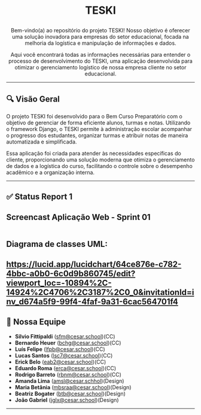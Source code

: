 # <p align="center">TESKI</p>

<p align="center">
  Bem-vindo(a) ao repositório do projeto TESKI! Nosso objetivo é oferecer uma solução inovadora para empresas do setor educacional, focada na melhoria da logística e manipulação de informações e dados.
</p>

<p align="center">
  Aqui você encontrará todas as informações necessárias para entender o processo de desenvolvimento do TESKI, uma aplicação desenvolvida para otimizar o gerenciamento logístico de nossa empresa cliente no setor educacional.
</p>

---

## 🔍 Visão Geral

O projeto TESKI foi desenvolvido para o Bem Curso Preparatório com o objetivo de gerenciar de forma eficiente alunos, turmas e notas. Utilizando o framework Django, o TESKI permite à administração escolar acompanhar o progresso dos estudantes, organizar turmas e atribuir notas de maneira automatizada e simplificada.

Essa aplicação foi criada para atender às necessidades específicas do cliente, proporcionando uma solução moderna que otimiza o gerenciamento de dados e a logística do curso, facilitando o controle sobre o desempenho acadêmico e a organização interna.



---

## ✅ Status Report 1



<h2> Screencast Aplicação Web - Sprint 01 </h2> 
<a href="https://www.loom.com/share/46f9f57ad9b8419b8bec7c3fdf4083d7?sid=dedb3561-3674-447d-9048-db4e6c7be15e">
  <img src="" />
</a>
<br> 


<h2> Diagrama de classes UML: <h2> 

https://lucid.app/lucidchart/64ce876e-c782-4bbc-a0b0-6c0d9b860745/edit?viewport_loc=-10894%2C-14924%2C4706%2C3187%2C0_0&invitationId=inv_d674a5f9-99f4-4faf-9a31-6cac564701f4



## 🚀 Nossa Equipe

- **Silvio Fittipaldi** (sfm@cesar.school)(CC)
- **Bernardo Heuer** (bchg@cesar.school)(CC) 
- **Luís Felipe** (lfpb@cesar.school)(CC)
- **Lucas Santos** (lsc7@cesar.school)(CC)
- **Erick Belo** (eab2@cesar.school)(CC)
- **Eduardo Roma** (erca@cesar.school)(CC)
- **Rodrigo Barreto** (rbnm@cesar.school)(CC)
- **Amanda Lima** (amsl@cesar.schhol)(Design)
- **Maria Betânia** (mbsraa@cesar.school)(Design)
- **Beatriz Bogater** (btb@cesar.school)(Design)
- **João Gabriel** (jglx@cesar.school)(Design)

---
